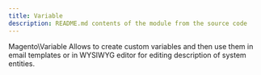 ```yaml
---
title: Variable
description: README.md contents of the module from the source code
---
```


Magento\Variable Allows to create custom variables and then use them in email templates or in WYSIWYG editor for editing description of system entities.

